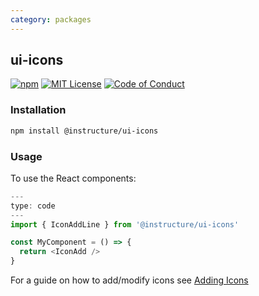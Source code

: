 ```yaml
---
category: packages
---
```


## ui-icons

[![npm][npm]][npm-url]
[![MIT License][license-badge]][license]
[![Code of Conduct][coc-badge]][coc]

### Installation

```sh
npm install @instructure/ui-icons
```

### Usage

To use the React components:

```js
---
type: code
---
import { IconAddLine } from '@instructure/ui-icons'

const MyComponent = () => {
  return <IconAdd />
}
```

For a guide on how to add/modify icons see [Adding Icons](#adding-icons)

[npm]: https://img.shields.io/npm/v/@instructure/ui-icons.svg
[npm-url]: https://npmjs.com/package/@instructure/ui-icons
[license-badge]: https://img.shields.io/npm/l/instructure-ui.svg?style=flat-square
[license]: https://github.com/instructure/instructure-ui/blob/master/LICENSE.md
[coc-badge]: https://img.shields.io/badge/code%20of-conduct-ff69b4.svg?style=flat-square
[coc]: https://github.com/instructure/instructure-ui/blob/master/CODE_OF_CONDUCT.md
